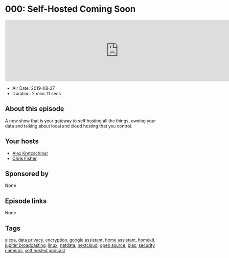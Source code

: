# 000: Self-Hosted Coming Soon

<iframe src="https://player.fireside.fm/v2/dUlrHQih+PuWsV5ht?theme=dark" width="740" height="200" frameborder="0" scrolling="no"></iframe>

* Air Date: 2019-08-27
* Duration: 2 mins 11 secs

## About this episode

A new show that is your gateway to self hosting all the things, owning your data and talking about local and cloud hosting that you control.

## Your hosts
* [Alex Kretzschmar](https://selfhosted.show/hosts/alexktz)
* [Chris Fisher](https://selfhosted.show/hosts/chrislas)

## Sponsored by

None



## Episode links

None



## Tags

[alexa](https://selfhosted.show/tags/alexa), [data privacy](https://selfhosted.show/tags/data%20privacy), [encryption](https://selfhosted.show/tags/encryption), [google assistant](https://selfhosted.show/tags/google%20assistant), [home assistant](https://selfhosted.show/tags/home%20assistant), [homekit](https://selfhosted.show/tags/homekit), [jupiter broadcasting](https://selfhosted.show/tags/jupiter%20broadcasting), [linux](https://selfhosted.show/tags/linux), [netdata](https://selfhosted.show/tags/netdata), [nextcloud](https://selfhosted.show/tags/nextcloud), [open source](https://selfhosted.show/tags/open%20source), [plex](https://selfhosted.show/tags/plex), [security cameras](https://selfhosted.show/tags/security%20cameras), [self hosted podcast](https://selfhosted.show/tags/self%20hosted%20podcast)